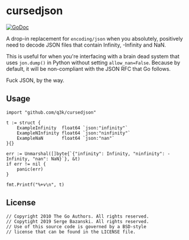 cursedjson
==========

[![GoDoc](https://godoc.org/github.com/q3k/cursedjson?status.svg)](https://godoc.org/github.com/q3k/cursedjson)

A drop-in replacement for `encoding/json` when you absolutely, positively need to decode JSON files that contain Infinity, -Infinity and NaN.

This is useful for when you're interfacing with a brain dead system that uses `jon.dump()` in Python without setting `allow_nan=False`. Because by default, it will be non-compliant with the JSON RFC that Go follows.

Fuck JSON, by the way.

Usage
-----

    import "github.com/q3k/cursedjson"

    t := struct {
        ExampleInfinity  float64 `json:"infinity"`
        ExampleNInfinity float64 `json:"ninfinity"`
        ExampleNaN       float64 `json:"nan"`
    }{}
    
    err := Unmarshal([]byte{`{"infinity": Infinity, "ninfinity": -Infinity, "nan": NaN}`}, &t)
    if err != nil {
        panic(err)
    }
    
    fmt.Printf("%+v\n", t)

License
-------

    // Copyright 2010 The Go Authors. All rights reserved.                                                                      
    // Copytight 2019 Serge Bazanski. All rights reserved.
    // Use of this source code is governed by a BSD-style
    // license that can be found in the LICENSE file.

